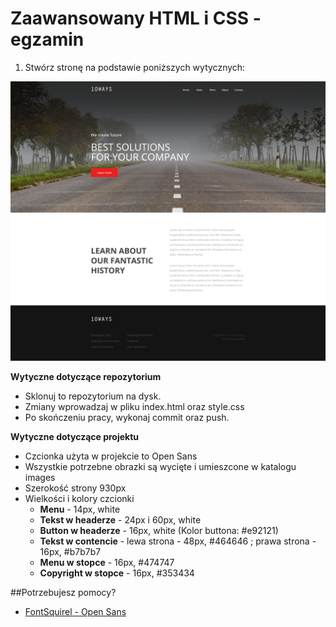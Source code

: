 # Zaawansowany HTML i CSS - egzamin

1. Stwórz stronę na podstawie poniższych wytycznych:

![layout](10ways.jpg)

**Wytyczne dotyczące repozytorium**
* Sklonuj to repozytorium na dysk. 
* Zmiany wprowadzaj w pliku index.html oraz style.css
* Po skończeniu pracy, wykonaj commit oraz push.


**Wytyczne dotyczące projektu** 
* Czcionka użyta w projekcie to Open Sans
* Wszystkie potrzebne obrazki są wycięte i umieszcone w katalogu images
* Szerokość strony 930px
* Wielkości i kolory czcionki
	* **Menu** - 14px, white 
	* **Tekst w headerze** - 24px i 60px, white
	* **Button w headerze** - 16px, white (Kolor buttona: #e92121)
	* **Tekst w contencie** - lewa strona - 48px, #464646 ; prawa strona - 16px, #b7b7b7 
	* **Menu w stopce** - 16px, #474747
	* **Copyright w stopce** - 16px, #353434



##Potrzebujesz pomocy?
* [FontSquirel - Open Sans](http://www.fontsquirrel.com/fonts/open-sans)
